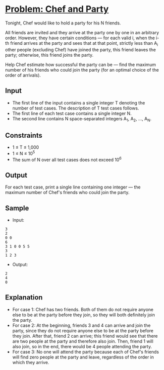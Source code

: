 # [Problem: Chef and Party](https://www.codechef.com/problems/CHFPARTY)

Tonight, Chef would like to hold a party for his N friends.

All friends are invited and they arrive at the party one by one in an arbitrary order. However, they have certain conditions — for each valid i, when the i-th friend arrives at the party and sees that at that point, strictly less than A<sub>i</sub> other people (excluding Chef) have joined the party, this friend leaves the party; otherwise, this friend joins the party.

Help Chef estimate how successful the party can be — find the maximum number of his friends who could join the party (for an optimal choice of the order of arrivals).

## Input

- The first line of the input contains a single integer T denoting the number of test cases. The description of T test cases follows.
- The first line of each test case contains a single integer N.
- The second line contains N space-separated integers A<sub>1</sub>, A<sub>2</sub>, ..., A<sub>N</sub>.

## Constraints

- 1 ≤ T ≤ 1,000
- 1 ≤ N ≤ 10<sup>5</sup>
- The sum of N over all test cases does not exceed 10<sup>6</sup>

## Output

For each test case, print a single line containing one integer — the maximum number of Chef's friends who could join the party.

## Sample

- Input:
```
3
2
0 0
6
3 1 0 0 5 5
3
1 2 3
```

- Output:
```
2
4
0
```

## Explanation

- For case 1: Chef has two friends. Both of them do not require anyone else to be at the party before they join, so they will both definitely join the party.
- For case 2: At the beginning, friends 3 and 4 can arrive and join the party, since they do not require anyone else to be at the party before they join. After that, friend 2 can arrive; this friend would see that there are two people at the party and therefore also join. Then, friend 1 will also join, so in the end, there would be 4 people attending the party.
- For case 3: No one will attend the party because each of Chef's friends will find zero people at the party and leave, regardless of the order in which they arrive.
